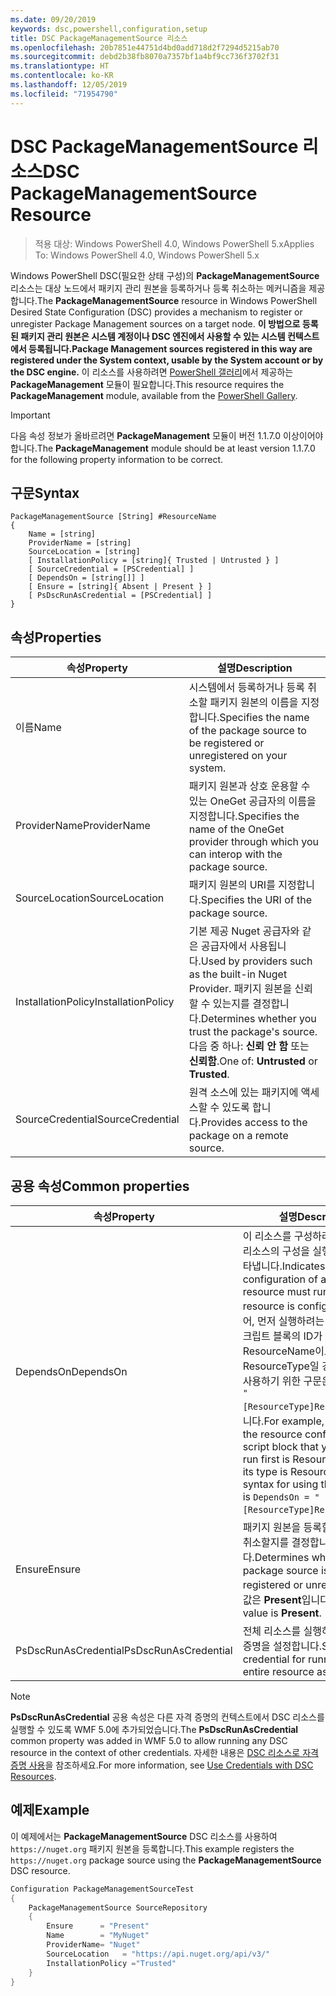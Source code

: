 ```yaml
---
ms.date: 09/20/2019
keywords: dsc,powershell,configuration,setup
title: DSC PackageManagementSource 리소스
ms.openlocfilehash: 20b7851e44751d4bd0add718d2f7294d5215ab70
ms.sourcegitcommit: debd2b38fb8070a7357bf1a4bf9cc736f3702f31
ms.translationtype: HT
ms.contentlocale: ko-KR
ms.lasthandoff: 12/05/2019
ms.locfileid: "71954790"
---
```

# <a name="dsc-packagemanagementsource-resource"></a><span data-ttu-id="d973e-103">DSC PackageManagementSource 리소스</span><span class="sxs-lookup"><span data-stu-id="d973e-103">DSC PackageManagementSource Resource</span></span>

> <span data-ttu-id="d973e-104">적용 대상: Windows PowerShell 4.0, Windows PowerShell 5.x</span><span class="sxs-lookup"><span data-stu-id="d973e-104">Applies To: Windows PowerShell 4.0, Windows PowerShell 5.x</span></span>

<span data-ttu-id="d973e-105">Windows PowerShell DSC(필요한 상태 구성)의 **PackageManagementSource** 리소스는 대상 노드에서 패키지 관리 원본을 등록하거나 등록 취소하는 메커니즘을 제공합니다.</span><span class="sxs-lookup"><span data-stu-id="d973e-105">The **PackageManagementSource** resource in Windows PowerShell Desired State Configuration (DSC) provides a mechanism to register or unregister Package Management sources on a target node.</span></span>
<span data-ttu-id="d973e-106">**이 방법으로 등록된 패키지 관리 원본은 시스템 계정이나 DSC 엔진에서 사용할 수 있는 시스템 컨텍스트에서 등록됩니다.**</span><span class="sxs-lookup"><span data-stu-id="d973e-106">**Package Management sources registered in this way are registered under the System context, usable by the System account or by the DSC engine.**</span></span> <span data-ttu-id="d973e-107">이 리소스를 사용하려면 [PowerShell 갤러리](https://PowerShellGallery.com)에서 제공하는 **PackageManagement** 모듈이 필요합니다.</span><span class="sxs-lookup"><span data-stu-id="d973e-107">This resource requires the **PackageManagement** module, available from the [PowerShell Gallery](https://PowerShellGallery.com).</span></span>

> [!IMPORTANT]
> <span data-ttu-id="d973e-108">다음 속성 정보가 올바르려면 **PackageManagement** 모듈이 버전 1.1.7.0 이상이어야 합니다.</span><span class="sxs-lookup"><span data-stu-id="d973e-108">The **PackageManagement** module should be at least version 1.1.7.0 for the following property information to be correct.</span></span>

## <a name="syntax"></a><span data-ttu-id="d973e-109">구문</span><span class="sxs-lookup"><span data-stu-id="d973e-109">Syntax</span></span>

```Syntax
PackageManagementSource [String] #ResourceName
{
    Name = [string]
    ProviderName = [string]
    SourceLocation = [string]
    [ InstallationPolicy = [string]{ Trusted | Untrusted } ]
    [ SourceCredential = [PSCredential] ]
    [ DependsOn = [string[]] ]
    [ Ensure = [string]{ Absent | Present } ]
    [ PsDscRunAsCredential = [PSCredential] ]
}
```

## <a name="properties"></a><span data-ttu-id="d973e-110">속성</span><span class="sxs-lookup"><span data-stu-id="d973e-110">Properties</span></span>

|<span data-ttu-id="d973e-111">속성</span><span class="sxs-lookup"><span data-stu-id="d973e-111">Property</span></span> |<span data-ttu-id="d973e-112">설명</span><span class="sxs-lookup"><span data-stu-id="d973e-112">Description</span></span> |
|---|---|
|<span data-ttu-id="d973e-113">이름</span><span class="sxs-lookup"><span data-stu-id="d973e-113">Name</span></span> |<span data-ttu-id="d973e-114">시스템에서 등록하거나 등록 취소할 패키지 원본의 이름을 지정합니다.</span><span class="sxs-lookup"><span data-stu-id="d973e-114">Specifies the name of the package source to be registered or unregistered on your system.</span></span> |
|<span data-ttu-id="d973e-115">ProviderName</span><span class="sxs-lookup"><span data-stu-id="d973e-115">ProviderName</span></span> |<span data-ttu-id="d973e-116">패키지 원본과 상호 운용할 수 있는 OneGet 공급자의 이름을 지정합니다.</span><span class="sxs-lookup"><span data-stu-id="d973e-116">Specifies the name of the OneGet provider through which you can interop with the package source.</span></span> |
|<span data-ttu-id="d973e-117">SourceLocation</span><span class="sxs-lookup"><span data-stu-id="d973e-117">SourceLocation</span></span> |<span data-ttu-id="d973e-118">패키지 원본의 URI를 지정합니다.</span><span class="sxs-lookup"><span data-stu-id="d973e-118">Specifies the URI of the package source.</span></span> |
|<span data-ttu-id="d973e-119">InstallationPolicy</span><span class="sxs-lookup"><span data-stu-id="d973e-119">InstallationPolicy</span></span> |<span data-ttu-id="d973e-120">기본 제공 Nuget 공급자와 같은 공급자에서 사용됩니다.</span><span class="sxs-lookup"><span data-stu-id="d973e-120">Used by providers such as the built-in Nuget Provider.</span></span> <span data-ttu-id="d973e-121">패키지 원본을 신뢰할 수 있는지를 결정합니다.</span><span class="sxs-lookup"><span data-stu-id="d973e-121">Determines whether you trust the package's source.</span></span> <span data-ttu-id="d973e-122">다음 중 하나: **신뢰 안 함** 또는 **신뢰함**.</span><span class="sxs-lookup"><span data-stu-id="d973e-122">One of: **Untrusted** or **Trusted**.</span></span> |
|<span data-ttu-id="d973e-123">SourceCredential</span><span class="sxs-lookup"><span data-stu-id="d973e-123">SourceCredential</span></span> |<span data-ttu-id="d973e-124">원격 소스에 있는 패키지에 액세스할 수 있도록 합니다.</span><span class="sxs-lookup"><span data-stu-id="d973e-124">Provides access to the package on a remote source.</span></span> |

## <a name="common-properties"></a><span data-ttu-id="d973e-125">공용 속성</span><span class="sxs-lookup"><span data-stu-id="d973e-125">Common properties</span></span>

|<span data-ttu-id="d973e-126">속성</span><span class="sxs-lookup"><span data-stu-id="d973e-126">Property</span></span> |<span data-ttu-id="d973e-127">설명</span><span class="sxs-lookup"><span data-stu-id="d973e-127">Description</span></span> |
|---|---|
|<span data-ttu-id="d973e-128">DependsOn</span><span class="sxs-lookup"><span data-stu-id="d973e-128">DependsOn</span></span> |<span data-ttu-id="d973e-129">이 리소스를 구성하려면 먼저 다른 리소스의 구성을 실행해야 함을 나타냅니다.</span><span class="sxs-lookup"><span data-stu-id="d973e-129">Indicates that the configuration of another resource must run before this resource is configured.</span></span> <span data-ttu-id="d973e-130">예를 들어, 먼저 실행하려는 리소스 구성 스크립트 블록의 ID가 ResourceName이고 해당 형식이 ResourceType일 경우, 이 속성을 사용하기 위한 구문은 `DependsOn = "[ResourceType]ResourceName"`입니다.</span><span class="sxs-lookup"><span data-stu-id="d973e-130">For example, if the ID of the resource configuration script block that you want to run first is ResourceName and its type is ResourceType, the syntax for using this property is `DependsOn = "[ResourceType]ResourceName"`.</span></span> |
|<span data-ttu-id="d973e-131">Ensure</span><span class="sxs-lookup"><span data-stu-id="d973e-131">Ensure</span></span> |<span data-ttu-id="d973e-132">패키지 원본을 등록할지 또는 등록 취소할지를 결정합니다.</span><span class="sxs-lookup"><span data-stu-id="d973e-132">Determines whether the package source is to be registered or unregistered.</span></span> <span data-ttu-id="d973e-133">기본값은 **Present**입니다.</span><span class="sxs-lookup"><span data-stu-id="d973e-133">The default value is **Present**.</span></span> |
|<span data-ttu-id="d973e-134">PsDscRunAsCredential</span><span class="sxs-lookup"><span data-stu-id="d973e-134">PsDscRunAsCredential</span></span> |<span data-ttu-id="d973e-135">전체 리소스를 실행하기 위한 자격 증명을 설정합니다.</span><span class="sxs-lookup"><span data-stu-id="d973e-135">Sets the credential for running the entire resource as.</span></span> |

> [!NOTE]
> <span data-ttu-id="d973e-136">**PsDscRunAsCredential** 공용 속성은 다른 자격 증명의 컨텍스트에서 DSC 리소스를 실행할 수 있도록 WMF 5.0에 추가되었습니다.</span><span class="sxs-lookup"><span data-stu-id="d973e-136">The **PsDscRunAsCredential** common property was added in WMF 5.0 to allow running any DSC resource in the context of other credentials.</span></span> <span data-ttu-id="d973e-137">자세한 내용은 [ DSC 리소스로 자격 증명 사용](../../../configurations/runasuser.md)을 참조하세요.</span><span class="sxs-lookup"><span data-stu-id="d973e-137">For more information, see [Use Credentials with DSC Resources](../../../configurations/runasuser.md).</span></span>

## <a name="example"></a><span data-ttu-id="d973e-138">예제</span><span class="sxs-lookup"><span data-stu-id="d973e-138">Example</span></span>

<span data-ttu-id="d973e-139">이 예제에서는 **PackageManagementSource** DSC 리소스를 사용하여 `https://nuget.org` 패키지 원본을 등록합니다.</span><span class="sxs-lookup"><span data-stu-id="d973e-139">This example registers the `https://nuget.org` package source using the **PackageManagementSource** DSC resource.</span></span>

```powershell
Configuration PackageManagementSourceTest
{
    PackageManagementSource SourceRepository
    {
        Ensure      = "Present"
        Name        = "MyNuget"
        ProviderName= "Nuget"
        SourceLocation   = "https://api.nuget.org/api/v3/"
        InstallationPolicy ="Trusted"
    }
}
```